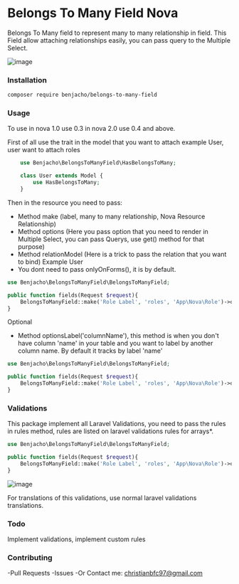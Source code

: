 # Belongs To Many Field Nova

Belongs To Many field to represent many to many relationship in field. This Field allow attaching relationships easily, you can pass query to the Multiple Select.

![image](https://user-images.githubusercontent.com/11976865/54318738-46290000-45b5-11e9-8ea0-941adb4b79ba.png)


### Installation
```bash
composer require benjacho/belongs-to-many-field
```

### Usage

To use in nova 1.0 use 0.3 in nova 2.0 use 0.4 and above.

First of all use the trait in the model that you want to attach example User, user want to attach roles

```php
    use Benjacho\BelongsToManyField\HasBelongsToMany;

    class User extends Model {
        use HasBelongsToMany;
    }
```
Then in the resource you need to pass:
- Method make (label, many to many relationship, Nova Resource Relationship) 
- Method options (Here you pass option that you need to render in Multiple Select, you can pass Querys, use get() method for that purpose)
- Method relationModel (Here is a trick to pass the relation that you want to bind) Example User
- You dont need to pass onlyOnForms(), it is by default.

```php
use Benjacho\BelongsToManyField\BelongsToManyField;

public function fields(Request $request){
    BelongsToManyField::make('Role Label', 'roles', 'App\Nova\Role')->options(\App\Role::all())->relationModel(\App\User::class),
}
```

Optional

- Method optionsLabel('columnName'), this method is when you don't have column 'name' in your table and you want to label by another column name. By default it tracks by label 'name'


```php
use Benjacho\BelongsToManyField\BelongsToManyField;

public function fields(Request $request){
    BelongsToManyField::make('Role Label', 'roles', 'App\Nova\Role')->options(\App\Role::all())->relationModel(\App\User::class)->optionsLabel('title'),
}
```

### Validations
This package implement all Laravel Validations, you need to pass the rules in rules method, rules are listed on laravel validations rules for arrays*.
```php
use Benjacho\BelongsToManyField\BelongsToManyField;

public function fields(Request $request){
    BelongsToManyField::make('Role Label', 'roles', 'App\Nova\Role')->options(\App\Role::all())->relationModel(\App\User::class)->rules('required', 'min:1', 'max:5', 'size:3' new CustomRule),
}
```

![image](https://raw.githubusercontent.com/Benjacho/belongs-to-many-field-nova/master/validation.png)

For translations of this validations, use normal laravel validations translations.

### Todo
Implement validations, implement custom rules

### Contributing
-Pull Requests
-Issues
-Or Contact me: christianbfc97@gmail.com
